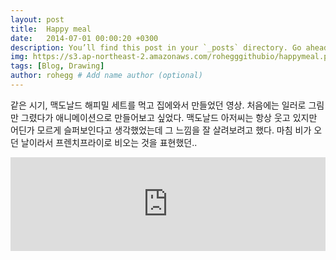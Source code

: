 ```yaml
---
layout: post
title:  Happy meal
date:   2014-07-01 00:00:20 +0300
description: You’ll find this post in your `_posts` directory. Go ahead and edit it and re-build the site to see your changes. # Add post description (optional)
img: https://s3.ap-northeast-2.amazonaws.com/rohegggithubio/happymeal.png # Add image post (optional)
tags: [Blog, Drawing]
author: rohegg # Add name author (optional)
---
```


같은 시기, 맥도날드 해피밀 세트를 먹고 집에와서 만들었던 영상. 처음에는 일러로 그림만 그렸다가 애니메이션으로 만들어보고 싶었다. 맥도날드 아저씨는 항상 웃고 있지만 어딘가 모르게 슬퍼보인다고 생각했었는데 그 느낌을 잘 살려보려고 했다. 마침 비가 오던 날이라서 프렌치프라이로 비오는 것을 표현했던..

<p align="center"><iframe width="100%" src="https://www.youtube.com/embed/vOH5bhTbcBg?ecver=1" frameborder="0" gesture="media" allowfullscreen></iframe></p>
